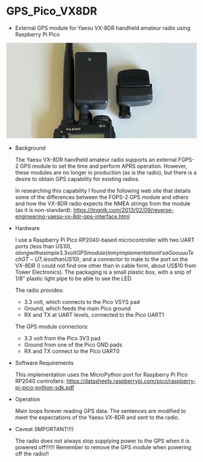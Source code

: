 # GPS_Pico_VX8DR
- External GPS module for Yaesu VX-8DR handheld amateur radio using Raspberry Pi Pico

![VX-8DR with new module and showing FGPS-2](images/VX8DR-GPS-small.png)

- Background

  The Yaesu VX-8DR handheld amateur radio supports an external FGPS-2 GPS module to set the time and perform APRS operation.  However, these modules are no longer in production (as is the radio), but there is a desire to obtain GPS capability for existing radios.
  
  In researching this capability I found the following web site that details some of the differences between the FGPS-2 GPS module and others and how the VX-8DR radio expects the NMEA strings from the module (as it is non-standard):
  https://lingnik.com/2013/02/09/reverse-engineering-yaesu-vx-8dr-gps-interface.html
  
- Hardware

  I use a Raspberry Pi Pico RP2040-based microcontroller with two UART ports (less than US$10), along with a simple 3.3 volt GPS module (in my implementation it's a Goouuu Tech GT-U7, less than US$10), and a connector to mate to the port on the VX-8DR (I could not find one other than in cable form, about US$10 from Tower Electronics).  The packaging is a small plastic box, with a snip of 1/8" plastic light pipe to be able to see the LED.

  The radio provides:
  - 3.3 volt, which connects to the Pico VSYS pad
  - Ground, which feeds the main Pico ground
  - RX and TX at UART levels, connected to the Pico UART1

  The GPS module connectors:
  - 3.3 volt from the Pico 3V3 pad
  - Ground from one of the Pico GND pads
  - RX and TX connect to the Pico UART0

- Software Requirements

  This implementation uses the MicroPython port for Raspberry Pi Pico RP2040 controllers:
  https://datasheets.raspberrypi.com/pico/raspberry-pi-pico-python-sdk.pdf

- Operation

  Main loops forever reading GPS data.  The sentences are modified to meet the expectations of the Yaesu VX-8DR and sent to the radio.

- Caveat (IMPORTANT!!!)

  The radio does not always stop supplying power to the GPS when it is powered off!!!!!!
  Remember to remove the GPS module when powering off the radio!!
  